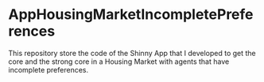 # AppHousingMarketIncompletePreferences
This repository store the code of the Shinny App that I developed to get the core and the strong core in a Housing Market with agents that have incomplete preferences.
